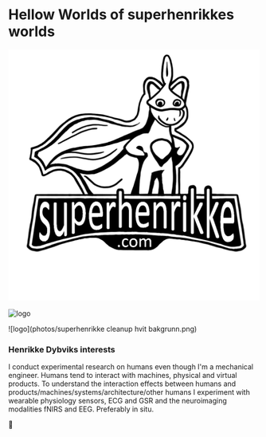 # Hellow Worlds of superhenrikkes worlds

![logo](https://github.com/superhenrikke/superhenrikke.github.io/blob/f06cdccb64bfb3950322e55eb52402e52bedd347/photos/superhenrikke%20cleanup%20hvit%20bakgrunn.png)


<img src="[drawing.jpg](https://github.com/superhenrikke/superhenrikke.github.io/blob/f06cdccb64bfb3950322e55eb52402e52bedd347/photos/superhenrikke%20cleanup%20hvit%20bakgrunn.png)" alt="logo" width="200"/>

![logo](photos/superhenrikke cleanup hvit bakgrunn.png)

### Henrikke Dybviks interests
I conduct experimental research on humans even though I'm a mechanical engineer. Humans tend to interact with machines, physical and virtual products. To understand the  interaction effects between humans and products/machines/systems/architecture/other humans I experiment with wearable physiology sensors, ECG and GSR and the neuroimaging modalities fNIRS and EEG. Preferably in situ. 



🦄
